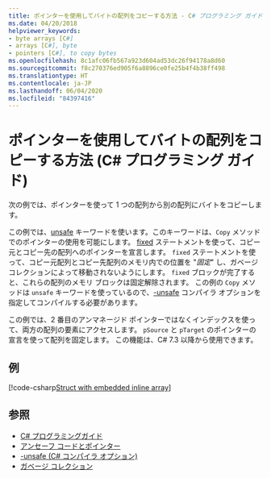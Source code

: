 ```yaml
---
title: ポインターを使用してバイトの配列をコピーする方法 - C# プログラミング ガイド
ms.date: 04/20/2018
helpviewer_keywords:
- byte arrays [C#]
- arrays [C#], byte
- pointers [C#], to copy bytes
ms.openlocfilehash: 8c1afc06fb567a923d604ad53dc26f94178a8d60
ms.sourcegitcommit: f8c270376ed905f6a8896ce0fe25b4f4b38ff498
ms.translationtype: HT
ms.contentlocale: ja-JP
ms.lasthandoff: 06/04/2020
ms.locfileid: "84397416"
---
```

# <a name="how-to-use-pointers-to-copy-an-array-of-bytes-c-programming-guide"></a>ポインターを使用してバイトの配列をコピーする方法 (C# プログラミング ガイド)

次の例では、ポインターを使って 1 つの配列から別の配列にバイトをコピーします。

この例では、[unsafe](../../language-reference/keywords/unsafe.md) キーワードを使います。このキーワードは、`Copy` メソッドでのポインターの使用を可能にします。 [fixed](../../language-reference/keywords/fixed-statement.md) ステートメントを使って、コピー元とコピー先の配列へのポインターを宣言します。 `fixed` ステートメントを使って、コピー元配列とコピー先配列のメモリ内での位置を "*固定*" し、ガベージ コレクションによって移動されないようにします。 `fixed` ブロックが完了すると、これらの配列のメモリ ブロックは固定解除されます。 この例の `Copy` メソッドは `unsafe` キーワードを使っているので、[-unsafe](../../language-reference/compiler-options/unsafe-compiler-option.md) コンパイラ オプションを指定してコンパイルする必要があります。

この例では、2 番目のアンマネージド ポインターではなくインデックスを使って、両方の配列の要素にアクセスします。 `pSource` と `pTarget` のポインターの宣言を使って配列を固定します。 この機能は、C# 7.3 以降から使用できます。

## <a name="example"></a>例

[!code-csharp[Struct with embedded inline array](snippets/FixedKeywordExamples.cs#8)]

## <a name="see-also"></a>参照

- [C# プログラミングガイド](../index.md)
- [アンセーフ コードとポインター](index.md)
- [-unsafe (C# コンパイラ オプション)](../../language-reference/compiler-options/unsafe-compiler-option.md)
- [ガベージ コレクション](../../../standard/garbage-collection/index.md)
